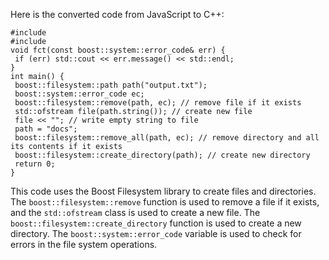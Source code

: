 Here is the converted code from JavaScript to C++:
```
#include 
#include 
void fct(const boost::system::error_code& err) {
 if (err) std::cout << err.message() << std::endl;
}
int main() {
 boost::filesystem::path path("output.txt");
 boost::system::error_code ec;
 boost::filesystem::remove(path, ec); // remove file if it exists
 std::ofstream file(path.string()); // create new file
 file << ""; // write empty string to file
 path = "docs";
 boost::filesystem::remove_all(path, ec); // remove directory and all its contents if it exists
 boost::filesystem::create_directory(path); // create new directory
 return 0;
}
```
This code uses the Boost Filesystem library to create files and directories. The `boost::filesystem::remove` function is used to remove a file if it exists, and the `std::ofstream` class is used to create a new file. The `boost::filesystem::create_directory` function is used to create a new directory. The `boost::system::error_code` variable is used to check for errors in the file system operations.

